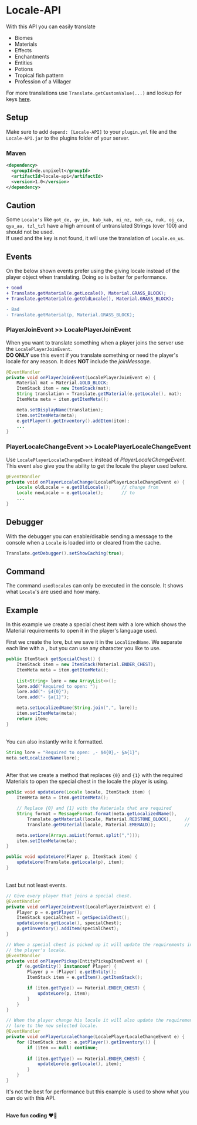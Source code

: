 # Locale-API

With this API you can easily translate
<ul>
    <li>Biomes</li>
    <li>Materials</li>
    <li>Effects</li>
    <li>Enchantments</li>
    <li>Entities</li>
    <li>Potions</li>
    <li>Tropical fish pattern</li>
    <li>Profession of a Villager</li>
</ul>

For more translations use ``Translate.getCustomValue(...)`` and lookup for keys
<a href="https://github.com/Unp1xelt/Locale-API/blob/master/src/main/resources/lang/en_us.json">here</a>.


## Setup

Make sure to add ``depend: [Locale-API]`` to your ``plugin.yml`` file and the 
``Locale-API.jar`` to the plugins folder of your server.

### Maven
```xml
<dependency>
  <groupId>de.unpixelt</groupId>
  <artifactId>locale-api</artifactId>
  <version>1.0</version>
</dependency>
```


## Caution

Some ``Locale's`` like ``got_de, gv_im, kab_kab, mi_nz, moh_ca, nuk, oj_ca, qya_aa, tzl_tzl`` 
have a high amount of untranslated Strings (over 100) and should not be used.<br>
If used and the key is not found, it will use the translation of ``Locale.en_us``. 

## Events

<p>On the below shown events prefer using the giving locale instead of the player
object when translating. Doing so is better for performance.
</p>

```diff
+ Good
+ Translate.getMaterial(e.getLocale(), Material.GRASS_BLOCK);
+ Translate.getMaterial(e.getOldLocale(), Material.GRASS_BLOCK);

- Bad
- Translate.getMaterial(p, Material.GRASS_BLOCK);
```

### PlayerJoinEvent >> LocalePlayerJoinEvent

When you want to translate something when a player joins the server use the 
``LocalePlayerJoinEvent``. 
<br>
**DO ONLY** use this event if you translate something or need the player's 
locale for any reason. It does **NOT** include the _joinMessage_.
```java
@EventHandler
private void onPlayerJoinEvent(LocalePlayerJoinEvent e) {
    Material mat = Material.GOLD_BLOCK;
    ItemStack item = new ItemStack(mat);
    String translation = Translate.getMaterial(e.getLocale(), mat);
    ItemMeta meta = item.getItemMeta();

    meta.setDisplayName(translation);
    item.setItemMeta(meta);
    e.getPlayer().getInventory().addItem(item);
    ...
}
```

### PlayerLocaleChangeEvent >> LocalePlayerLocaleChangeEvent

Use ``LocalePlayerLocaleChangeEvent`` instead of _PlayerLocaleChangeEvent_. <br>
This event also give you the ability to get the locale the player used before.
```java
@EventHandler
private void onPlayerLocaleChange(LocalePlayerLocaleChangeEvent e) {
    Locale oldLocale = e.getOldLocale();    // change from
    Locale newLocale = e.getLocale();       // to 
    ...
}
```


## Debugger

With the debugger you can enable/disable sending a message to the console when 
a ``Locale`` is loaded into or cleared from the cache.
```java
Translate.getDebugger().setShowCaching(true);
```


## Command

The command ``usedlocales`` can only be executed in the console. It shows what 
``Locale``'s are used and how many.


## Example

In this example we create a special chest item with a lore which shows the 
Material requirements to open it in the player's language used.

First we create the lore, but we save it in the ``LocalizedName``.
We separate each line with a ``,`` but you can use any character you like to use.
```java
public ItemStack getSpecialChest() {
    ItemStack item = new ItemStack(Material.ENDER_CHEST);
    ItemMeta meta = item.getItemMeta();
    
    List<String> lore = new ArrayList<>();
    lore.add("Required to open: ");
    lore.add("- §4{0}");
    lore.add("- §a{1}");

    meta.setLocalizedName(String.join(",", lore));
    item.setItemMeta(meta);
    return item;
}
```

<br>You can also instantly write it formatted.
```java
String lore = "Required to open: ,- $4{0},- §a{1}";
meta.setLocalizedName(lore);
```

<br>After that we create a method that replaces ``{0}`` and ``{1}`` with the
required Materials to open the special chest in the locale the player is using.
```java
public void updateLore(Locale locale, ItemStack item) {
    ItemMeta meta = item.getItemMeta();

    // Replace {0} and {1} with the Materials that are required
    String format = MessageFormat.format(meta.getLocalizedName(),
        Translate.getMaterial(locale, Material.REDSTONE_BLOCK),     // {0} 
        Translate.getMaterial(locale, Material.EMERALD));           // {1}

    meta.setLore(Arrays.asList(format.split(",")));
    item.setItemMeta(meta);
}

public void updateLore(Player p, ItemStack item) {
    updateLore(Translate.getLocale(p), item);
}
```

<br>Last but not least events.
```java
// Give every player that joins a special chest.
@EventHandler
private void onPlayerJoinEvent(LocalePlayerJoinEvent e) {
    Player p = e.getPlayer();
    ItemStack specialChest = getSpecialChest();
    updateLore(e.getLocale(), specialChest);
    p.getInventory().addItem(specialChest);
}

// When a special chest is picked up it will update the requirements in the lore to
// the player's locale.
@EventHandler
private void onPlayerPickup(EntityPickupItemEvent e) {
    if (e.getEntity() instanceof Player) {
        Player p = (Player) e.getEntity();
        ItemStack item = e.getItem().getItemStack();

        if (item.getType() == Material.ENDER_CHEST) {
            updateLore(p, item);
        }
    }
}

// When the player change his locale it will also update the requirements in the 
// lore to the new selected locale.
@EventHandler
private void onPlayerLocaleChange(LocalePlayerLocaleChangeEvent e) {
    for (ItemStack item : e.getPlayer().getInventory()) {
        if (item == null) continue;
        
        if (item.getType() == Material.ENDER_CHEST) {
            updateLore(e.getLocale(), item);
        }
    }
}
```
It's not the best for performance but this example is used to show what you can
do with this API.

<br>**Have fun coding** :heart::fox_face:
